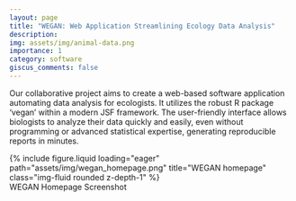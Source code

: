 ```yaml
---
layout: page
title: "WEGAN: Web Application Streamlining Ecology Data Analysis"
description: 
img: assets/img/animal-data.png
importance: 1
category: software
giscus_comments: false
---
```


Our collaborative project aims to create a web-based software application automating data analysis for ecologists. It utilizes the robust R package ‘vegan’ within a modern JSF framework. The user-friendly interface allows biologists to analyze their data quickly and easily, even without programming or advanced statistical expertise, generating reproducible reports in minutes.

<div class="row">
    <div class="col-sm mt-3 mt-md-0">
        {% include figure.liquid loading="eager" path="assets/img/wegan_homepage.png" title="WEGAN homepage" class="img-fluid rounded z-depth-1" %}
    </div>
</div>
<div class="caption">
    WEGAN Homepage Screenshot
</div>